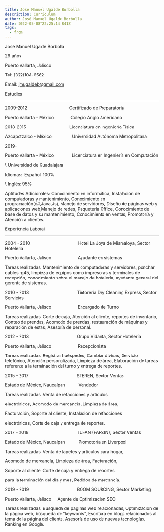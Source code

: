 ```yaml
---
title: Jose Manuel Ugalde Borbolla
description: Curriculum
author: José Manuel Ugalde Borbolla
date: 2022-05-08T22:25:14.841Z
tags:
  - from
---
```

José Manuel Ugalde Borbolla

29 años

Puerto Vallarta, Jalisco

Tel: (322)104-6562

Email: [jmugaldeb@gmail.com](mailto:jmugaldeb@gmail.com)

Estudios

- - -

2009-2012                                   Certificado de Preparatoria

Puerto Vallarta - México              Colegio Anglo Americano

2013-2015                                    Licenciatura en Ingeniería Física

Azcapotzalco - México                 Universidad Autónoma Metropolitana

2019-

Puerto Vallarta - México               Licenciatura en Ingeniería en Computación

\    Universidad de Guadalajara

Idiomas:  Español: 100%

\    Inglés: 95%

Aptitudes Adicionales: Conocimiento en informática, Instalación de computadoras y mantenimiento, Conocimiento en programación(c#,Java,Js), Manejo de servidores, Diseño de páginas web y aplicaciones web,Manejo de redes, Paquetería Office, Conocimiento de base de datos y su mantenimiento, Conocimiento en ventas, Promotoría y Atención a clientes.

Experiencia Laboral

- - -

2004 - 2010                                        Hotel La Joya de Mismaloya, Sector Hoteleria

Puerto Vallarta, Jalisco                      Ayudante en sistemas

Tareas realizadas: Mantenimiento de computadoras y servidores, ponchar cables rg45, limpieza de equipos como impresoras y terminales de recepción, conocimiento sobre el manejo de hotelería, ayudante general del gerente de sistemas.

2010 - 2013                                        Tintorería Dry Cleaning Express, Sector Servicios

Puerto Vallarta, Jalisco                      Encargado de Turno

Tareas realizadas: Corte de caja, Atención al cliente, reportes de inventario, Conteo de prendas, Acomodo de prendas, restauración de máquinas y reparación de estas, Asesoría de personal.

2012 - 2013                                        Grupo Vidanta, Sector Hotelería

Puerto Vallarta, Jalisco                      Recepcionista

Tareas realizadas: Registrar huéspedes, Cambiar divisas, Servicio telefónico, Atención personalizada, Limpieza de área, Elaboración de tareas referente a la terminación del turno y entrega de reportes. 

2015 - 2017                                        STEREN, Sector Ventas

Estado de México, Naucalpan           Vendedor

Tareas realizadas: Venta de refacciones y artículos 

electrónicos, Acomodo de mercancía, Limpieza de área, 

Facturación, Soporte al cliente, Instalación de refacciones 

electrónicas, Corte de caja y entrega de reportes.

2017 - 2018                                        TUFAN (FARZIN), Sector Ventas

Estado de México, Naucalpan           Promotoría en Liverpool

Tareas realizadas: Venta de tapetes y artículos para hogar, 

Acomodo de mercancía, Limpieza de área, Facturación,

Soporte al cliente, Corte de caja y entrega de reportes 

para la terminación del día y mes, Pedidos de mercancía. 

2019 - 2019                                        BOOM SOURCING, Sector Marketing

Puerto Vallarta, Jalisco     Agente de Optimización SEO

Tareas realizadas: Búsqueda de páginas web relacionadas, Optimización de la página web, búsqueda de “keywords”, Escritura en blogs relacionados al tema de la página del cliente. Asesoría de uso de nuevas tecnologías. Ranking en Google.